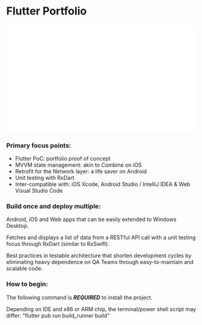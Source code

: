 # Flutter Portfolio

![Demo Animation](https://github.com/jmcusac/CuSoft-Flutter-Portfolio/blob/main/graphics/Flutter-Animation.gif?raw=true)

### Primary focus points:

* Flutter PoC: portfolio proof of concept
* MVVM state management: akin to Combine on iOS
* Retrofit for the Network layer: a life saver on Android
* Unit testing with RxDart
* Inter-compatible with: iOS Xcode, Android Studio / IntelliJ IDEA & Web Visual Studio Code

### Build once and deploy multiple:

Android, iOS and Web apps that can be easily extended to Windows Desktop.

Fetches and displays a list of data from a RESTful API call with a unit testing focus through RxDart (similar to RxSwift).

Best practices in testable architecture that shorten development cycles by eliminating heavy dependence on QA Teams through easy-to-maintain and scalable code.

### How to begin:

The following command is **_REQUIRED_** to install the project.

Depending on IDE and x86 or ARM chip, the terminal/power shell script may differ:
"flutter pub run build_runner build"

